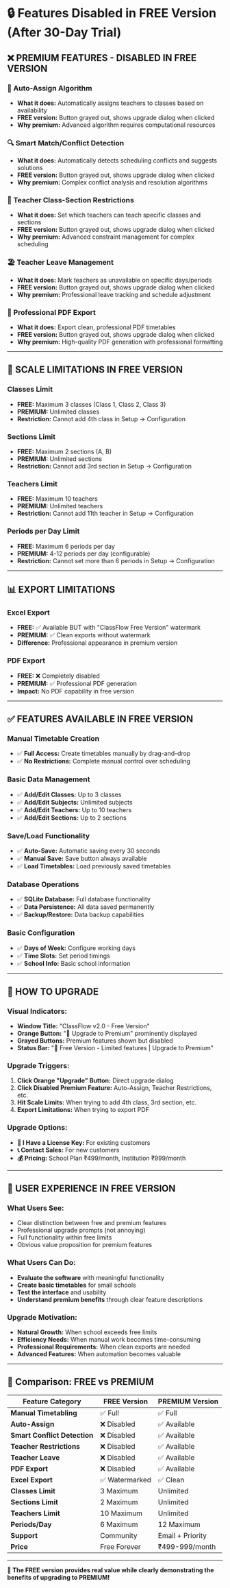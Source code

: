 # 🔒 Features Disabled in FREE Version (After 30-Day Trial)

## ❌ **PREMIUM FEATURES - DISABLED IN FREE VERSION**

### **🤖 Auto-Assign Algorithm**
- **What it does:** Automatically assigns teachers to classes based on availability
- **FREE version:** Button grayed out, shows upgrade dialog when clicked
- **Why premium:** Advanced algorithm requires computational resources

### **🔍 Smart Match/Conflict Detection**
- **What it does:** Automatically detects scheduling conflicts and suggests solutions
- **FREE version:** Button grayed out, shows upgrade dialog when clicked
- **Why premium:** Complex conflict analysis and resolution algorithms

### **👥 Teacher Class-Section Restrictions**
- **What it does:** Set which teachers can teach specific classes and sections
- **FREE version:** Button grayed out, shows upgrade dialog when clicked
- **Why premium:** Advanced constraint management for complex scheduling

### **🏖️ Teacher Leave Management**
- **What it does:** Mark teachers as unavailable on specific days/periods
- **FREE version:** Button grayed out, shows upgrade dialog when clicked
- **Why premium:** Professional leave tracking and schedule adjustment

### **📄 Professional PDF Export**
- **What it does:** Export clean, professional PDF timetables
- **FREE version:** Button grayed out, shows upgrade dialog when clicked
- **Why premium:** High-quality PDF generation with professional formatting

---

## 📏 **SCALE LIMITATIONS IN FREE VERSION**

### **Classes Limit**
- **FREE:** Maximum 3 classes (Class 1, Class 2, Class 3)
- **PREMIUM:** Unlimited classes
- **Restriction:** Cannot add 4th class in Setup → Configuration

### **Sections Limit**
- **FREE:** Maximum 2 sections (A, B)
- **PREMIUM:** Unlimited sections
- **Restriction:** Cannot add 3rd section in Setup → Configuration

### **Teachers Limit**
- **FREE:** Maximum 10 teachers
- **PREMIUM:** Unlimited teachers
- **Restriction:** Cannot add 11th teacher in Setup → Configuration

### **Periods per Day Limit**
- **FREE:** Maximum 6 periods per day
- **PREMIUM:** 4-12 periods per day (configurable)
- **Restriction:** Cannot set more than 6 periods in Setup → Configuration

---

## 📊 **EXPORT LIMITATIONS**

### **Excel Export**
- **FREE:** ✅ Available BUT with "ClassFlow Free Version" watermark
- **PREMIUM:** ✅ Clean exports without watermark
- **Difference:** Professional appearance in premium version

### **PDF Export**
- **FREE:** ❌ Completely disabled
- **PREMIUM:** ✅ Professional PDF generation
- **Impact:** No PDF capability in free version

---

## ✅ **FEATURES AVAILABLE IN FREE VERSION**

### **Manual Timetable Creation**
- ✅ **Full Access:** Create timetables manually by drag-and-drop
- ✅ **No Restrictions:** Complete manual control over scheduling

### **Basic Data Management**
- ✅ **Add/Edit Classes:** Up to 3 classes
- ✅ **Add/Edit Subjects:** Unlimited subjects
- ✅ **Add/Edit Teachers:** Up to 10 teachers
- ✅ **Add/Edit Sections:** Up to 2 sections

### **Save/Load Functionality**
- ✅ **Auto-Save:** Automatic saving every 30 seconds
- ✅ **Manual Save:** Save button always available
- ✅ **Load Timetables:** Load previously saved timetables

### **Database Operations**
- ✅ **SQLite Database:** Full database functionality
- ✅ **Data Persistence:** All data saved permanently
- ✅ **Backup/Restore:** Data backup capabilities

### **Basic Configuration**
- ✅ **Days of Week:** Configure working days
- ✅ **Time Slots:** Set period timings
- ✅ **School Info:** Basic school information

---

## 🚀 **HOW TO UPGRADE**

### **Visual Indicators:**
- **Window Title:** "ClassFlow v2.0 - Free Version"
- **Orange Button:** "🚀 Upgrade to Premium" prominently displayed
- **Grayed Buttons:** Premium features shown but disabled
- **Status Bar:** "📝 Free Version - Limited features | Upgrade to Premium"

### **Upgrade Triggers:**
1. **Click Orange "Upgrade" Button:** Direct upgrade dialog
2. **Click Disabled Premium Feature:** Auto-Assign, Teacher Restrictions, etc.
3. **Hit Scale Limits:** When trying to add 4th class, 3rd section, etc.
4. **Export Limitations:** When trying to export PDF

### **Upgrade Options:**
- **🔑 I Have a License Key:** For existing customers
- **📞 Contact Sales:** For new customers
- **💰 Pricing:** School Plan ₹499/month, Institution ₹999/month

---

## 🎯 **USER EXPERIENCE IN FREE VERSION**

### **What Users See:**
- Clear distinction between free and premium features
- Professional upgrade prompts (not annoying)
- Full functionality within free limits
- Obvious value proposition for premium features

### **What Users Can Do:**
- **Evaluate the software** with meaningful functionality
- **Create basic timetables** for small schools
- **Test the interface** and usability
- **Understand premium benefits** through clear feature descriptions

### **Upgrade Motivation:**
- **Natural Growth:** When school exceeds free limits
- **Efficiency Needs:** When manual work becomes time-consuming
- **Professional Requirements:** When clean exports are needed
- **Advanced Features:** When automation becomes valuable

---

## 🔄 **Comparison: FREE vs PREMIUM**

| Feature Category | FREE Version | PREMIUM Version |
|------------------|--------------|-----------------|
| **Manual Timetabling** | ✅ Full | ✅ Full |
| **Auto-Assign** | ❌ Disabled | ✅ Available |
| **Smart Conflict Detection** | ❌ Disabled | ✅ Available |
| **Teacher Restrictions** | ❌ Disabled | ✅ Available |
| **Teacher Leave** | ❌ Disabled | ✅ Available |
| **PDF Export** | ❌ Disabled | ✅ Available |
| **Excel Export** | ✅ Watermarked | ✅ Clean |
| **Classes Limit** | 3 Maximum | Unlimited |
| **Sections Limit** | 2 Maximum | Unlimited |
| **Teachers Limit** | 10 Maximum | Unlimited |
| **Periods/Day** | 6 Maximum | 12 Maximum |
| **Support** | Community | Email + Priority |
| **Price** | Free Forever | ₹499-999/month |

---

**🎯 The FREE version provides real value while clearly demonstrating the benefits of upgrading to PREMIUM!**
